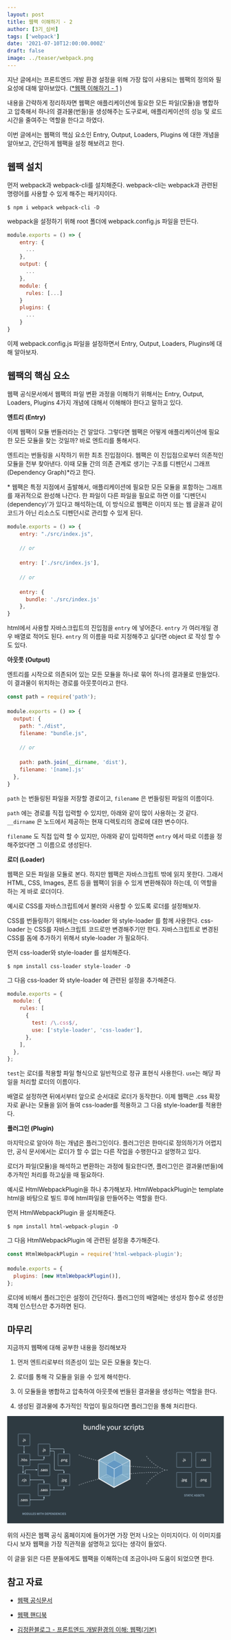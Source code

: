 ```yaml
---
layout: post
title: 웹팩 이해하기 - 2
author: [3기_심바]
tags: ['webpack']
date: '2021-07-10T12:00:00.000Z'
draft: false
image: ../teaser/webpack.png
---
```


지난 글에서는 프론트엔드 개발 환경 설정을 위해 가장 많이 사용되는 웹팩의 정의와 필요성에 대해 알아보았다. ([\*웹팩 이해하기 - 1](https://tecoble.techcourse.co.kr/post/2021-06-30-webpack-intro/) )

내용을 간략하게 정리하자면 웹팩은 애플리케이션에 필요한 모든 파일(모듈)을 병합하고 압축해서 하나의 결과물(번들)을 생성해주는 도구로써, 애플리케이션의 성능 및 로드 시간을 줄여주는 역할을 한다고 하였다.

이번 글에서는 웹팩의 핵심 요소인 Entry, Output, Loaders, Plugins 에 대한 개념을 알아보고, 간단하게 웹팩을 설정 해보려고 한다.

## 웹팩 설치

먼저 webpack과 webpack-cli를 설치해준다. webpack-cli는 webpack과 관련된 명령어를 사용할 수 있게 해주는 패키지이다.

```
$ npm i webpack webpack-cli -D
```

webpack을 설정하기 위해 root 폴더에 webpack.config.js 파일을 만든다.

```javascript
module.exports = () => {
    entry: {
      ...
    },
    output: {
      ...
    },
    module: {
      rules: [...]
    }
    plugins: {
      ...
    }
}
```

이제 webpack.config.js 파일을 설정하면서 Entry, Output, Loaders, Plugins에 대해 알아보자.

## 웹팩의 핵심 요소

웹팩 공식문서에서 웹팩의 파일 변환 과정을 이해하기 위해서는 Entry, Output, Loaders, Plugins 4가지 개념에 대해서 이해해야 한다고 말하고 있다.

**엔트리 (Entry)**

이제 웹팩이 모듈 번들러라는 건 알았다. 그렇다면 웹팩은 어떻게 애플리케이션에 필요한 모든 모듈을 찾는 것일까? 바로 엔트리를 통해서다.

엔트리는 번들링을 시작하기 위한 최초 진입점이다. 웹팩은 이 진입점으로부터 의존적인 모듈을 전부 찾아낸다. 이때 모듈 간의 의존 관계로 생기는 구조를 디펜던시 그래프(Dependency Graph)\*라고 한다.

\* 웹팩은 특정 지점에서 출발해서, 애플리케이션에 필요한 모든 모듈을 포함하는 그래프를 재귀적으로 완성해 나간다. 한 파일이 다른 파일을 필요로 하면 이를 '디펜던시(dependency)'가 있다고 해석하는데, 이 방식으로 웹팩은 이미지 또는 웹 글꼴과 같이 코드가 아닌 리소스도 디펜던시로 관리할 수 있게 된다.

```javascript
module.exports = () => {
    entry: "./src/index.js",

    // or

    entry: ['./src/index.js'],

    // or

    entry: {
      bundle: './src/index.js'
    },
}
```

html에서 사용할 자바스크립트의 진입점을 `entry` 에 넣어준다. `entry` 가 여러개일 경우 배열로 적어도 된다. `entry` 의 이름을 따로 지정해주고 싶다면 object 로 작성 할 수 도 있다.

**아웃풋 (Output)**

엔트리를 시작으로 의존되어 있는 모든 모듈을 하나로 묶어 하나의 결과물로 만들었다. 이 결과물이 위치하는 경로를 아웃풋이라고 한다.

```javascript
const path = require('path');

module.exports = () => {
  output: {
    path: "./dist",
    filename: "bundle.js",

    // or

    path: path.join(__dirname, 'dist'),
    filename: '[name].js'
  },
}
```

`path` 는 번들링된 파일을 저장할 경로이고, `filename` 은 번들링된 파일의 이름이다.

`path` 에는 경로를 직접 입력할 수 있지만, 아래와 같이 많이 사용하는 것 같다. `__dirname` 은 노드에서 제공하는 현재 디렉토리의 경로에 대한 변수이다.

`filename` 도 직접 입력 할 수 있지만, 아래와 같이 입력하면 `entry` 에서 따로 이름을 정해주었다면 그 이름으로 생성된다.

**로더 (Loader)**

웹팩은 모든 파일을 모듈로 본다. 하지만 웹팩은 자바스크립트 밖에 읽지 못한다. 그래서 HTML, CSS, Images, 폰트 등을 웹팩이 읽을 수 있게 변환해줘야 하는데, 이 역할을 하는 게 바로 로더이다.

예시로 CSS를 자바스크립트에서 불러와 사용할 수 있도록 로더를 설정해보자.

CSS를 번들링하기 위해서는 css-loader 와 style-loader 를 함께 사용한다. css-loader 는 CSS를 자바스크립트 코드로만 변경해주기만 한다. 자바스크립트로 변경된 CSS를 돔에 추가하기 위해서 style-loader 가 필요하다.

먼저 css-loader와 style-loader 를 설치해준다.

```
$ npm install css-loader style-loader -D
```

그 다음 css-loader 와 style-loader 에 관련된 설정을 추가해준다.

```javascript
module.exports = {
  module: {
    rules: [
      {
        test: /\.css$/,
        use: ['style-loader', 'css-loader'],
      },
    ],
  },
};
```

`test`는 로더를 적용할 파일 형식으로 일반적으로 정규 표현식 사용한다. `use`는 해당 파일을 처리할 로더의 이름이다.

배열로 설정하면 뒤에서부터 앞으로 순서대로 로더가 동작한다. 이제 웹팩은 .css 확장자로 끝나는 모듈을 읽어 들여 css-loader를 적용하고 그 다음 style-loader를 적용한다.

**플러그인 (Plugin)**

마지막으로 알아야 하는 개념은 플러그인이다. 플러그인은 한마디로 정의하기가 어렵지만, 공식 문서에서는 로더가 할 수 없는 다른 작업을 수행한다고 설명하고 있다.

로더가 파일(모듈)을 해석하고 변환하는 과정에 필요한다면, 플러그인은 결과물(번들)에 추가적인 처리를 하고싶을 때 필요하다.

예시로 HtmlWebpackPlugin을 하나 추가해보자. HtmlWebpackPlugin는 template html을 바탕으로 빌드 후에 html파일을 만들어주는 역할을 한다.

먼저 HtmlWebpackPlugin 을 설치해준다.

```
$ npm install html-webpack-plugin -D
```

그 다음 HtmlWebpackPlugin 에 관련된 설정을 추가해준다.

```javascript
const HtmlWebpackPlugin = require('html-webpack-plugin');

module.exports = {
  plugins: [new HtmlWebpackPlugin()],
};
```

로더에 비해서 플러그인은 설정이 간단하다. 플러그인의 배열에는 생성자 함수로 생성한 객체 인스턴스만 추가하면 된다.

## 마무리

지금까지 웹팩에 대해 공부한 내용을 정리해보자

1. 먼저 엔트리로부터 의존성이 있는 모든 모듈을 찾는다.

2. 로더를 통해 각 모듈을 읽을 수 있게 해석한다.

3. 이 모듈들을 병합하고 압축하여 아웃풋에 번들된 결과물을 생성하는 역할을 한다.

4. 생성된 결과물에 추가적인 작업이 필요하다면 플러그인을 통해 처리한다.

![webpack](../images/2021-07-10-webpack-exercise-1.png)

위의 사진은 웹팩 공식 홈페이지에 들어가면 가장 먼저 나오는 이미지이다. 이 이미지를 다시 보자 웹팩을 가장 직관적을 설명하고 있다는 생각이 들었다.

이 글을 읽은 다른 분들에게도 웹팩을 이해하는데 조금이나마 도움이 되었으면 한다.

## 참고 자료

- [웹팩 공식문서](https://webpack.js.org/)

- [웹팩 핸디북](https://joshua1988.github.io/webpack-guide/)

- [김정환블로그 - 프론트엔드 개발환경의 이해: 웹팩(기본)](https://jeonghwan-kim.github.io/series/2019/12/10/frontend-dev-env-webpack-basic.html)
